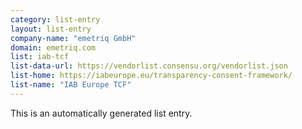 ```yaml
---
category: list-entry
layout: list-entry
company-name: "emetriq GmbH"
domain: emetriq.com
list: iab-tcf
list-data-url: https://vendorlist.consensu.org/vendorlist.json
list-home: https://iabeurope.eu/transparency-consent-framework/
list-name: "IAB Europe TCF"
---
```


This is an automatically generated list entry.
